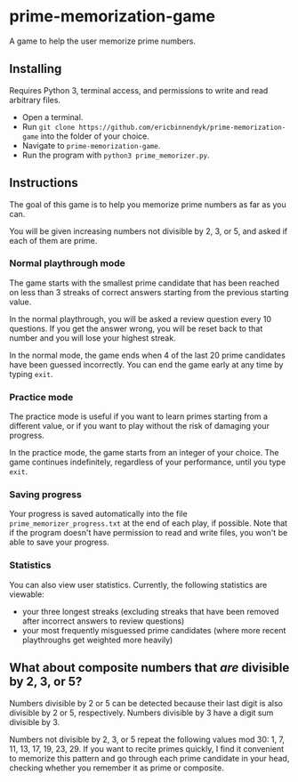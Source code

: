 # prime-memorization-game
A game to help the user memorize prime numbers.

## Installing

Requires Python 3, terminal access, and permissions to write and read arbitrary files.

* Open a terminal.
* Run `git clone https://github.com/ericbinnendyk/prime-memorization-game` into the folder of your choice.
* Navigate to `prime-memorization-game`.
* Run the program with `python3 prime_memorizer.py`.

## Instructions

The goal of this game is to help you memorize prime numbers as far as you can.

You will be given increasing numbers not divisible by 2, 3, or 5, and asked if each of them are prime.

### Normal playthrough mode

The game starts with the smallest prime candidate that has been reached on less than 3 streaks of correct answers starting from the previous starting value.

In the normal playthrough, you will be asked a review question every 10 questions. If you get the answer wrong, you will be reset back to that number and you will lose your highest streak.

In the normal mode, the game ends when 4 of the last 20 prime candidates have been guessed incorrectly. You can end the game early at any time by typing `exit`.

### Practice mode

The practice mode is useful if you want to learn primes starting from a different value, or if you want to play without the risk of damaging your progress.

In the practice mode, the game starts from an integer of your choice. The game continues indefinitely, regardless of your performance, until you type `exit`.

### Saving progress

Your progress is saved automatically into the file `prime_memorizer_progress.txt` at the end of each play, if possible. Note that if the program doesn't have permission to read and write files, you won't be able to save your progress.

### Statistics

You can also view user statistics. Currently, the following statistics are viewable:

* your three longest streaks (excluding streaks that have been removed after incorrect answers to review questions)
* your most frequently misguessed prime candidates (where more recent playthroughs get weighted more heavily)

## What about composite numbers that _are_ divisible by 2, 3, or 5?

Numbers divisible by 2 or 5 can be detected because their last digit is also divisible by 2 or 5, respectively. Numbers divisible by 3 have a digit sum divisible by 3.

Numbers not divisible by 2, 3, or 5 repeat the following values mod 30: 1, 7, 11, 13, 17, 19, 23, 29. If you want to recite primes quickly, I find it convenient to memorize this pattern and go through each prime candidate in your head, checking whether you remember it as prime or composite.
